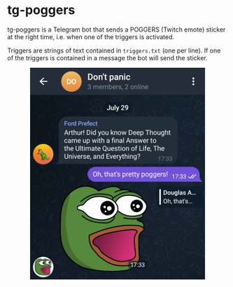 # tg-poggers
tg-poggers is a Telegram bot that sends a POGGERS (Twitch emote) sticker at the right time, i.e. when one of the triggers is activated.

Triggers are strings of text contained in `triggers.txt` (one per line). If one of the triggers is contained in a message the bot will send the sticker.

<p align="center"><img src="demo.jpg" width="400"/></p>

